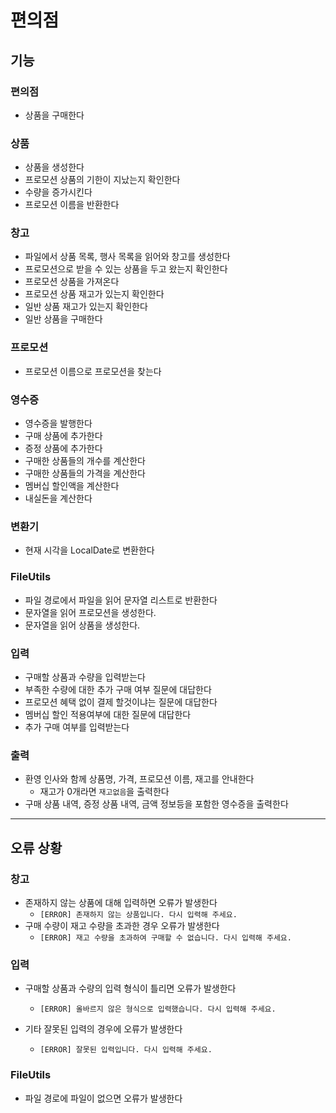 # 편의점

## 기능

### 편의점

- 상품을 구매한다

### 상품

- 상품을 생성한다
- 프로모션 상품의 기한이 지났는지 확인한다
- 수량을 증가시킨다
- 프로모션 이름을 반환한다

### 창고

- 파일에서 상품 목록, 행사 목록을 읽어와 창고를 생성한다
- 프로모션으로 받을 수 있는 상품을 두고 왔는지 확인한다
- 프로모션 상품을 가져온다
- 프로모션 상품 재고가 있는지 확인한다
- 일반 상품 재고가 있는지 확인한다
- 일반 상품을 구매한다

### 프로모션

- 프로모션 이름으로 프로모션을 찾는다

### 영수증

- 영수증을 발행한다
- 구매 상품에 추가한다
- 증정 상품에 추가한다
- 구매한 상품들의 개수를 계산한다
- 구매한 상품들의 가격을 계산한다
- 멤버십 할인액을 계산한다
- 내실돈을 계산한다

### 변환기

- 현재 시각을 LocalDate로 변환한다

### FileUtils

- 파일 경로에서 파일을 읽어 문자열 리스트로 반환한다
- 문자열을 읽어 프로모션을 생성한다.
- 문자열을 읽어 상품을 생성한다.

### 입력

- 구매할 상품과 수량을 입력받는다
- 부족한 수량에 대한 추가 구매 여부 질문에 대답한다
- 프로모션 혜택 없이 결제 할것이냐는 질문에 대답한다
- 멤버십 할인 적용여부에 대한 질문에 대답한다
- 추가 구매 여부를 입력받는다

### 출력

- 환영 인사와 함께 상품명, 가격, 프로모션 이름, 재고를 안내한다
    - 재고가 0개라면 `재고없음`을 출력한다
- 구매 상품 내역, 증정 상품 내역, 금액 정보등을 포함한 영수증을 출력한다

---

## 오류 상황

### 창고

- 존재하지 않는 상품에 대해 입력하면 오류가 발생한다
    - `[ERROR] 존재하지 않는 상품입니다. 다시 입력해 주세요.`
- 구매 수량이 재고 수량을 초과한 경우 오류가 발생한다
    - `[ERROR] 재고 수량을 초과하여 구매할 수 없습니다. 다시 입력해 주세요.`

### 입력

- 구매할 상품과 수량의 입력 형식이 틀리면 오류가 발생한다
    - `[ERROR] 올바르지 않은 형식으로 입력했습니다. 다시 입력해 주세요.`

- 기타 잘못된 입력의 경우에 오류가 발생한다
    - `[ERROR] 잘못된 입력입니다. 다시 입력해 주세요.`

### FileUtils

- 파일 경로에 파일이 없으면 오류가 발생한다
